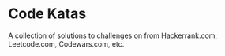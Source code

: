 # Code Katas
A collection of solutions to challenges on from Hackerrank.com, Leetcode.com, Codewars.com, etc. 
